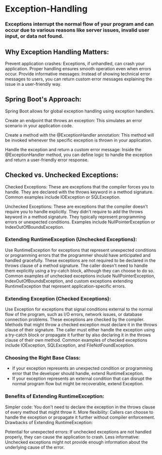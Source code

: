 # Exception-Handling

### Exceptions interrupt the normal flow of your program and can occur due to various reasons like server issues, invalid user input, or data not found.


## Why Exception Handling Matters:

Prevent application crashes: Exceptions, if unhandled, can crash your application. Proper handling ensures smooth operation even when errors occur.
Provide informative messages: Instead of showing technical error messages to users, you can return custom error messages explaining the issue in a user-friendly way.


## Spring Boot's Approach:

Spring Boot allows for global exception handling using exception handlers.

Create an endpoint that throws an exception: This simulates an error scenario in your application code.

Create a method with the @ExceptionHandler annotation: This method will be invoked whenever the specific exception is thrown in your application.

Handle the exception and return a custom error message: Inside the @ExceptionHandler method, you can define logic to handle the exception and return a user-friendly error response.



## Checked vs. Unchecked Exceptions:

Checked Exceptions: These are exceptions that the compiler forces you to handle. They are declared with the throws keyword in a method signature. Common examples include IOException or SQLException.

Unchecked Exceptions: These are exceptions that the compiler doesn't require you to handle explicitly. They didn't require to add the throws keyword in a method signature. They typically represent programming errors or unexpected conditions. Examples include NullPointerException or IndexOutOfBoundsException.




### Extending RuntimeException (Unchecked Exceptions):

Use RuntimeException for exceptions that represent unexpected conditions or programming errors that the programmer should have anticipated and handled gracefully.
These exceptions are not required to be declared in the throws clause of a method signature. The caller doesn't need to handle them explicitly using a try-catch block, although they can choose to do so.
Common examples of unchecked exceptions include NullPointerException, IndexOutOfBoundsException, and custom exceptions extending RuntimeException that represent application-specific errors.


### Extending Exception (Checked Exceptions):

Use Exception for exceptions that signal conditions external to the normal flow of the program, such as I/O errors, network issues, or database connection problems.
These exceptions are checked by the compiler. Methods that might throw a checked exception must declare it in the throws clause of their signature. The caller must either handle the exception using a try-catch block or propagate it further by also declaring it in the throws clause of their own method.
Common examples of checked exceptions include IOException, SQLException, and FileNotFoundException.


### Choosing the Right Base Class:

- If your exception represents an unexpected condition or programming error that the developer should handle, extend RuntimeException.
- If your exception represents an external condition that can disrupt the normal program flow but might be recoverable, extend Exception.


### Benefits of Extending RuntimeException:

Simpler code: You don't need to declare the exception in the throws clause of every method that might throw it.
More flexibility: Callers can choose to handle the exception or propagate it further without compiler enforcement.
Drawbacks of Extending RuntimeException:

Potential for unexpected errors: If unchecked exceptions are not handled properly, they can cause the application to crash.
Less informative: Unchecked exceptions might not provide enough information about the underlying cause of the error.


